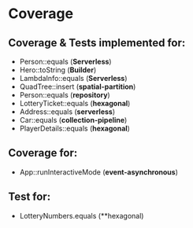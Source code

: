 # Coverage

## Coverage & Tests implemented for:
- Person::equals (**Serverless**)
- Hero::toString (**Builder**)
- LambdaInfo::equals (**Serverless**)
- QuadTree::insert (**spatial-partition**)
- Person::equals (**repository**)
- LotteryTicket::equals (**hexagonal**)
- Address::equals (**serverless**)
- Car::equals (**collection-pipeline**)
- PlayerDetails::equals (**hexagonal**)

## Coverage for:
- App::runInteractiveMode (**event-asynchronous**)

## Test for:
- LotteryNumbers.equals (**hexagonal)

